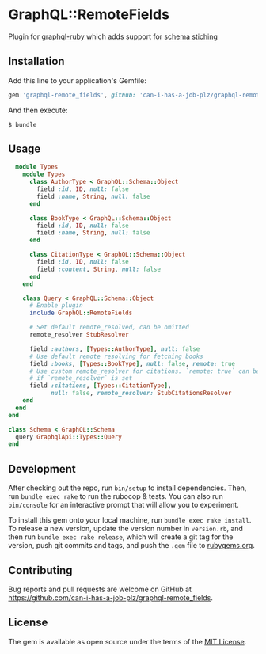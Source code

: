 # GraphQL::RemoteFields

Plugin for [graphql-ruby](https://github.com/rmosolgo/graphql-ruby) which adds support for [schema stiching](https://www.prisma.io/blog/how-do-graphql-remote-schemas-work-7118237c89d7/)


## Installation

Add this line to your application's Gemfile:

```ruby
gem 'graphql-remote_fields', github: 'can-i-has-a-job-plz/graphql-remote_fields'
```

And then execute:

    $ bundle

## Usage

```ruby
  module Types
    module Types
      class AuthorType < GraphQL::Schema::Object
        field :id, ID, null: false
        field :name, String, null: false
      end

      class BookType < GraphQL::Schema::Object
        field :id, ID, null: false
        field :name, String, null: false
      end

      class CitationType < GraphQL::Schema::Object
        field :id, ID, null: false
        field :content, String, null: false
      end
    end

    class Query < GraphQL::Schema::Object
      # Enable plugin
      include GraphQL::RemoteFields

      # Set default remote_resolved, can be omitted
      remote_resolver StubResolver

      field :authors, [Types::AuthorType], null: false
      # Use default remote resolving for fetching books
      field :books, [Types::BookType], null: false, remote: true
      # Use custom remote_resolver for citations. `remote: true` can be omitted
      # if `remote_resolver` is set
      field :citations, [Types::CitationType],
            null: false, remote_resolver: StubCitationsResolver
    end
  end
end

class Schema < GraphQL::Schema
  query GraphqlApi::Types::Query
end
```

## Development

After checking out the repo, run `bin/setup` to install dependencies. Then, run `bundle exec rake` to run the rubocop & tests. You can also run `bin/console` for an interactive prompt that will allow you to experiment.

To install this gem onto your local machine, run `bundle exec rake install`. To release a new version, update the version number in `version.rb`, and then run `bundle exec rake release`, which will create a git tag for the version, push git commits and tags, and push the `.gem` file to [rubygems.org](https://rubygems.org).

## Contributing

Bug reports and pull requests are welcome on GitHub at https://github.com/can-i-has-a-job-plz/graphql-remote_fields.

## License

The gem is available as open source under the terms of the [MIT License](https://opensource.org/licenses/MIT).
